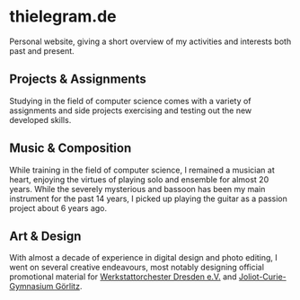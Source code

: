 # thielegram.de

Personal website, giving a short overview of my activities and interests both past and present.

## Projects & Assignments

Studying in the field of computer science comes with a variety of assignments and side projects exercising and testing out the new developed skills.

## Music & Composition

While training in the field of computer science, I remained a musician at heart, enjoying the virtues of playing solo and ensemble for almost 20 years. While the severely mysterious and  bassoon has been my main instrument for the past 14 years, I picked up playing the guitar as a passion project about 6 years ago.

## Art & Design

With almost a decade of experience in digital design and photo editing, I went on several creative endeavours, most notably designing official promotional material for [Werkstattorchester Dresden e.V.](https://www.werkstattorchester.de) and [Joliot-Curie-Gymnasium Görlitz](https://www.curiegymnasium.goerlitz.de/). 
